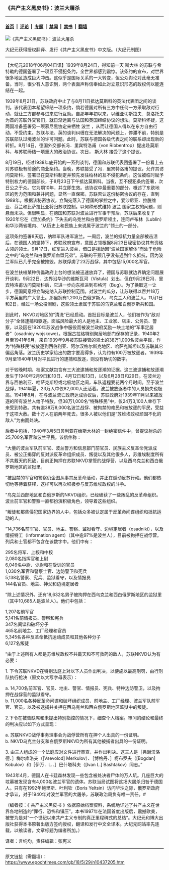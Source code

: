 ### 《共产主义黑皮书》：波兰大屠杀

---

#### [首页](../../../..?n10437205) &nbsp;|&nbsp; [评论](../../../../../epoch-comment?n10437205) &nbsp;|&nbsp; [专题](../../../../../epoch-special?n10437205) &nbsp;|&nbsp; [禁闻](../../../../../epoch-news?n10437205) &nbsp;|&nbsp; [禁书](../../../../../books?n10437205) &nbsp;|&nbsp; [翻墙](https://github.com/gfw-breaker/nogfw/blob/master/README.md?n10437205)


<div><img alt="《共产主义黑皮书》：波兰大屠杀" class="attachment-djy_600_400 size-djy_600_400 wp-post-image" src="https://i.epochtimes.com/assets/uploads/2017/12/dcbb5ad1ea37934a168afd29d68d142e-600x400.jpg"/>
<div class="caption">
 <p>
  大纪元获得授权翻译、发行《共产主义黑皮书》中文版。（大纪元制图）
 </p>
</div></div><hr/><div class="post_content" id="artbody" itemprop="articleBody">
 <!-- article content begin -->
 <p>
  【大纪元2018年06月04日讯】1939年8月24日，得知前一天
  <ok href="https://www.epochtimes.com/gb/tag/%E6%96%AF%E5%A4%A7%E6%9E%97.html">
   斯大林
  </ok>
  的苏联与希特勒的德国签署了一项互不侵犯条约，全世界都感到震惊。该条约的宣布，对世界很多地区造成巨大冲击。这似乎是国际关系的一大转变，但公众舆论对此毫无准备。当时，很少有人意识到，两个表面声称信奉如此对立意识形态的政权何以能连结在一起。
 </p>
 <p>
  1939年8月21日，苏联政府中止了与8月11日抵达莫斯科的英法代表团之间的谈判。该代表团本希望缔结一项条约，倘若德国对所有三方中任何一方采取敌对行动，就让三方都参与进来进行互助。自那年年初以来，以维亚切斯拉夫．莫洛托夫为首的苏联外交官们，就日渐远离与法国和英国缔结协议的想法。莫斯科怀疑，这两国准备签署另一项慕尼黑协定来牺牲
  <ok href="https://www.epochtimes.com/gb/tag/%E6%B3%A2%E5%85%B0.html">
   波兰
  </ok>
  ，从而让德国人得以在东方自由行动，不受约束。苏联与法、英的谈判纠缠在无法解决的问题上，停滞不前，特别是苏联部队过境波兰的许可问题。此时，苏联与德国各级代表之间的联系却出现新的转折。8月14日，德国外交部长冯．里宾特洛甫（von Ribbentrop）提出赴莫斯科，与苏联缔结一项重大的政治协议。次日，
  <ok href="https://www.epochtimes.com/gb/tag/%E6%96%AF%E5%A4%A7%E6%9E%97.html">
   斯大林
  </ok>
  接受了这个提议。
 </p>
 <p>
  8月19日，经过1938年底开始的一系列谈判，德国和苏联代表团签署了一份看上去对苏联极有前途的商业条约。当晚，苏联接受了冯．里宾特洛甫的提议，允许其访问莫斯科，签署已在莫斯科制定并预先发往柏林的互不侵犯条约。这位被临时赋予特别权力的德国部长，于8月23日下午抵达莫斯科。当夜，互不侵犯条约签署，次日公之于众。它为期10年，并立即生效。该协议中最重要的部分，概述了东欧地区的势力范围和兼并问题，显然一直保密。苏联否认这份秘密协议的存在，直到1989年。根据该秘密协议，立陶宛落入了德国的掌控之中，爱沙尼亚、拉脱维亚、芬兰和比萨拉比亚将归苏联控制。以何种形式维持
  <ok href="https://www.epochtimes.com/gb/tag/%E6%B3%A2%E5%85%B0.html">
   波兰
  </ok>
  国家主权的问题，则悬而未决。但很明显，在德国和苏联对波兰进行军事干预后，苏联后来收复了1920年它在《里加条约》下失去的乌克兰和白俄罗斯领土，连同卢布林（Lublin）和华沙两省境内、“从历史上和民族上来说属于波兰的”领土的一部分。
 </p>
 <p>
  这项条约签署8天后，纳粹军队进军波兰。一周后，波兰的抵抗力量全部被击溃后，在德国人的坚持下，苏联政府宣布，意图占领根据8月23日秘密协议其有资格占领的领土。9月17日，红军进入波兰，借口是援助因“波兰国家解体”而处于危险之中的“乌克兰和白俄罗斯血盟兄弟”。苏联的干预几乎没有遇到什么抵抗，因为波兰军队已几乎完全被摧毁。苏联俘虏了23万战俘，其中包括15,000名军官。
 </p>
 <p>
  在波兰扶植某种傀儡政府上台的想法被迅速放弃了，德国与苏联就边界确定问题展开谈判。9月22日，边界沿华沙的维斯瓦河（Vistula）划出，但在9月28日冯．里宾特洛甫访问莫斯科后，它进一步向东推进到布格河（Bug）。为了换取这一让步，德国同意将立陶宛纳入苏联控制范围。对波兰的瓜分，让苏联得以吞并18万平方英里的广大领土。那里拥有1,200万白俄罗斯人、乌克兰人和波兰人。11月1日和2日，经过一场公投闹剧，这些领土隶属于苏联的乌克兰和白俄罗斯共和国。
 </p>
 <p>
  到此时，NKVD对地区的“清洗”已经启动。首批目标是波兰人，他们被作为“敌对分子”全体逮捕和驱逐。面临风险最大的人是地主、工业家、店主、公务员、警察，以及因在1920年苏波战争中服役而被波兰政府奖励一块土地的“军事定居者”（osadnicy wojskowe）。根据古拉格特别聚居地部门保存的记录，1940年2月至1941年6月，来自1939年9月被苏联接管的领土的38万1,000名波兰平民，作为“特殊移民”被放逐到西伯利亚、阿尔汉格尔斯克地区、哈萨克斯坦以及苏联其它偏远角落。波兰历史学家给出的数字要高得多，认为约有100万被放逐者。1939年9月至1940年1月对平民进行的逮捕和放逐，则没有确切的数字。
 </p>
 <p>
  对于较晚时期，档案文献包含有三大波逮捕和放逐潮的证据。这三波逮捕和放逐潮发生于1940年2月9日和10日、4月12日和13日，以及6月28日和29日。在波兰边界与西伯利亚、哈萨克斯坦或北极地区之间，车队返程要花两个月时间。至于波兰战俘，1941年夏，23万人中仅82,000人还活着。波兰被放逐者中的人员损失也极高。1941年8月，在与波兰流亡政府达成协议后，苏联政府对1939年11月以来被放逐的所有波兰人给予特赦，但38万1,000名“特殊移民”中，仅24万3,100人幸存下来受到特赦。共有逾38万8,000名波兰战俘、被拘禁的难民和被放逐的平民，受益于这项大赦。数十万人在前两年死去。很多人被以他们是“苏维埃政权顽固不化的敌人”为由而处决。
 </p>
 <p>
  后者中包括，1940年3月5日贝利亚在给斯大林的一封绝密信件中，曾提议射杀的25,700名军官和波兰平民。该信件称：
 </p>
 <p>
  “大量的波兰军队前军官、波兰警方和信息部门前官员、民族主义反革命党派成员、被公正揭穿的反对派反革命组织成员、叛徒以及其他很多人，苏维埃制度所有不共戴天的死敌，目前正拘押在苏联NKVD掌管的战俘营，以及西乌克兰和西白俄罗斯地区的监狱里。
 </p>
 <p>
  “被囚禁的军官和警察仍企图从事其反革命活动，并正在煽动反苏行动。他们都热切地等待着获释，这样可以再次积极参与反苏维埃政权的斗争。
 </p>
 <p>
  “乌克兰西部地区和白俄罗斯的NKVD组织，已经破获了一些叛乱的反革命组织。波兰前军官和警察一直都扮演积极角色，领导着这些组织。
 </p>
 <p>
  “叛徒和那些侵犯国家边界的人中，包括众多被认定属于反革命间谍组织和抵抗运动的人。
 </p>
 <p>
  “14,736名前军官、官员、地主、警察、监狱看守、边境定居者（osadniki），以及情报特工（information agent）（其中逾97%是波兰人），目前被拘押在战俘营。列兵和士官都不包含在该数字中。他们中有：
 </p>
 <p>
  295名将军、上校和中校
  <br/>
  2,080名指挥官和上尉
  <br/>
  6,049名中尉、少尉和在受训的官员
  <br/>
  1,030名军官和警察士官、边防警卫和宪兵
  <br/>
  5,138名警察、宪兵、监狱看守，以及情报员
  <br/>
  144名官员、地主、神父和边境定居者
 </p>
 <p>
  “除上述情况外，还有18,632名男子被拘押在西乌克兰和西白俄罗斯地区的监狱里（其中10,685人是波兰人）。他们中包括：
 </p>
 <p>
  1,207名前军官
  <br/>
  5,141名前情报员、警察和宪兵
  <br/>
  347名间谍和破坏分子
  <br/>
  465名前地主、工厂经理和官员
  <br/>
  5,345名各种反革命抵抗运动成员和其他各种分子
  <br/>
  6,127名叛徒
 </p>
 <p>
  “由于上述所有人都是苏维埃政权不共戴天和不可救药的敌人，苏联NKVD认为有必要：
 </p>
 <p>
  1. 下令苏联NKVD在特别法庭上对以下人员作出判决，以便施以最高刑罚，由行刑队执行枪决（原文以大写字母表示）：
 </p>
 <p>
  a. 14,700名前军官、官员、地主、警官、情报员、宪兵、特种边防警卫，以及拘押在战俘营的监狱看守。
  <br/>
  b. 11,000名各种反革命间谍和破坏组织成员、前地主、工厂经理、波兰军队前军官、官员，以及被逮捕并关押在西乌克兰和西白俄罗斯地区监狱中的叛徒。
 </p>
 <p>
  2.下令在被告缺席和未提出特别指控的情况下，细查个人档案。审问的结论和最终的判决应以如下方式呈现：
 </p>
 <p>
  a. 苏联NKVD战俘事务理事会为战俘营所有在押个人出具的一份证明。
  <br/>
  b. NKVD乌克兰分支和白俄罗斯NKVD为所有其他被捕者出具的一份证明。
 </p>
 <p>
  3. 由三人组成的一个法庭应对文件进行审查，并作出判决。这三人是［弗谢沃洛德．］梅尔库洛夫（[Vsevolod] Merkulov）、［博格丹．］柯布罗夫（[Bogdan] Kobulov）和［伊万．L.．］巴什塔科夫（[Ivan L.] Bashtakov）同志。”
 </p>
 <p>
  1943年4月，德国人在卡廷森林发现一些包含被处决者尸体的万人坑。几座巨大的坟墓被发现含有4,000名波兰军官的遗体。苏联当局试图将这场大屠杀归咎于德国人。只有在1992年鲍里斯．叶利钦（Boris Yeltsin）访问华沙之际，俄罗斯政府才承认，对于1940年对波兰军官的大屠杀，苏联政治局负有唯一责任。#
 </p>
 <p>
  （编者按：《
  <ok href="https://www.epochtimes.com/gb/tag/%E5%85%B1%E4%BA%A7%E4%B8%BB%E4%B9%89%E9%BB%91%E7%9A%AE%E4%B9%A6.html">
   共产主义黑皮书
  </ok>
  》依据原始档案资料，系统地详述了共产主义在世界各地制造的“罪行、恐怖和镇压”。本书1997年在法国首度出版后，震撼欧美，被誉为是对“一个世纪以来共产主义专制的真正里程碑式的总结”。大纪元和博大出版社获得本书原著出版方签约授权，翻译和发行中文全译本。大纪元网站率先连载，以飨读者。文章标题为编者所加。）
 </p>
 <p>
  译者：言纯均，责任编辑：张宪义
 </p>
 <!-- article content end -->
 <div id="below_article_ad">
 </div>
</div>


---

原文链接（需翻墙）：https://www.epochtimes.com/gb/18/5/29/n10437205.htm